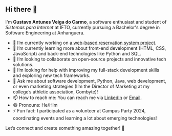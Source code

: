 ## Hi there 👋

I'm **Gustavo Antunes Veiga do Carmo**, a software enthusiast and student of *Sistemas para Internet* at IFTO, currently pursuing a Bachelor's degree in Software Engineering at Anhanguera.

- 🔭 I’m currently working on [a web-based reservation system project](link-to-project).
- 🌱 I’m currently learning more about front-end development (HTML, CSS, JavaScript) and back-end technologies like Python and SQL.
- 👯 I’m looking to collaborate on open-source projects and innovative tech solutions.
- 🤔 I’m looking for help with improving my full-stack development skills and exploring new tech frameworks.
- 💬 Ask me about software development, Python, Java, web development, or even marketing strategies (I’m the Director of Marketing at my college’s athletic association, Combyte)!
- 📫 How to reach me: You can reach me via [LinkedIn](https://www.linkedin.com/in/gustavo-antunes-044534303/) or [Email](mailto:veigagustavo@gmail.com).
- 😄 Pronouns: He/Him
- ⚡ Fun fact: I participated as a volunteer at Campus Party 2024, coordinating events and learning a lot about emerging technologies!

Let’s connect and create something amazing together! 🚀
